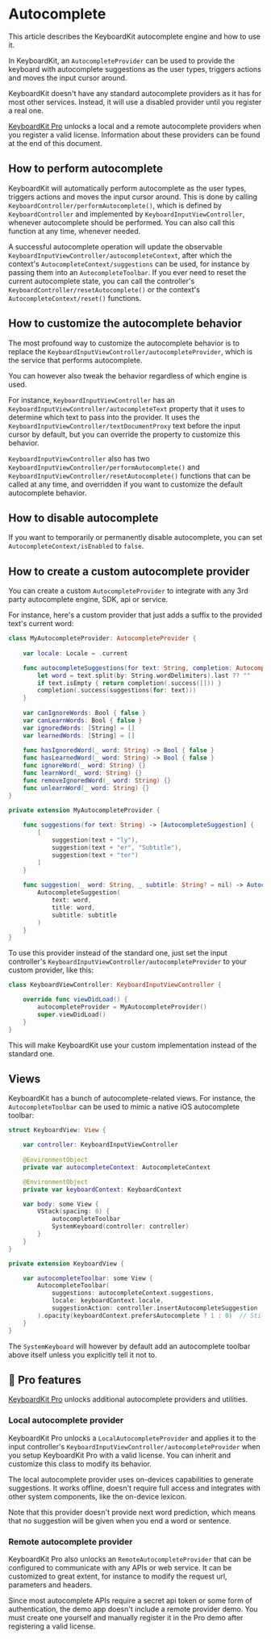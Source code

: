 # Autocomplete

This article describes the KeyboardKit autocomplete engine and how to use it.

In KeyboardKit, an ``AutocompleteProvider`` can be used to provide the keyboard with autocomplete suggestions as the user types, triggers actions and moves the input cursor around.

KeyboardKit doesn't have any standard autocomplete providers as it has for most other services. Instead, it will use a disabled provider until you register a real one.

[KeyboardKit Pro][Pro] unlocks a local and a remote autocomplete providers when you register a valid license. Information about these providers can be found at the end of this document.



## How to perform autocomplete

KeyboardKit will automatically perform autocomplete as the user types, triggers actions and moves the input cursor around. This is done by calling ``KeyboardController/performAutocomplete()``, which is defined by ``KeyboardController`` and implemented by ``KeyboardInputViewController``, whenever autocomplete should be performed. You can also call this function at any time, whenever needed. 

A successful autocomplete operation will update the observable ``KeyboardInputViewController/autocompleteContext``, after which the context's ``AutocompleteContext/suggestions`` can be used, for instance by passing them into an ``AutocompleteToolbar``. If you ever need to reset the current autocomplete state, you can call the controller's ``KeyboardController/resetAutocomplete()`` or the context's ``AutocompleteContext/reset()`` functions.



## How to customize the autocomplete behavior

The most profound way to customize the autocomplete behavior is to replace the ``KeyboardInputViewController/autocompleteProvider``, which is the service that performs autocomplete. 

You can however also tweak the behavior regardless of which engine is used. 

For instance, ``KeyboardInputViewController`` has an ``KeyboardInputViewController/autocompleteText`` property that it uses to determine which text to pass into the provider. It uses the ``KeyboardInputViewController/textDocumentProxy`` text before the input cursor by default, but you can override the property to customize this behavior.

``KeyboardInputViewController`` also has two ``KeyboardInputViewController/performAutocomplete()`` and ``KeyboardInputViewController/resetAutocomplete()`` functions that can be called at any time, and overridden if you want to customize the default autocomplete behavior.



## How to disable autocomplete

If you want to temporarily or permanently disable autocomplete, you can set ``AutocompleteContext/isEnabled`` to `false`.



## How to create a custom autocomplete provider

You can create a custom ``AutocompleteProvider`` to integrate with any 3rd party autocomplete engine, SDK, api or service.

For instance, here's a custom provider that just adds a suffix to the provided text's current word:

```swift
class MyAutocompleteProvider: AutocompleteProvider {
    
    var locale: Locale = .current

    func autocompleteSuggestions(for text: String, completion: AutocompleteCompletion) {
        let word = text.split(by: String.wordDelimiters).last ?? ""
        if text.isEmpty { return completion(.success([])) }
        completion(.success(suggestions(for: text)))
    }
    
    var canIgnoreWords: Bool { false }
    var canLearnWords: Bool { false }
    var ignoredWords: [String] = []
    var learnedWords: [String] = []
    
    func hasIgnoredWord(_ word: String) -> Bool { false }
    func hasLearnedWord(_ word: String) -> Bool { false }
    func ignoreWord(_ word: String) {}
    func learnWord(_ word: String) {}
    func removeIgnoredWord(_ word: String) {}
    func unlearnWord(_ word: String) {}
}

private extension MyAutocompleteProvider {
    
    func suggestions(for text: String) -> [AutocompleteSuggestion] {
        [
            suggestion(text + "ly"),
            suggestion(text + "er", "Subtitle"),
            suggestion(text + "ter")
        ]
    }
    
    func suggestion(_ word: String, _ subtitle: String? = nil) -> AutocompleteSuggestion {
        AutocompleteSuggestion(
            text: word, 
            title: word, 
            subtitle: subtitle
        )
    }
}
```

To use this provider instead of the standard one, just set the input controller's ``KeyboardInputViewController/autocompleteProvider`` to your custom provider, like this:

```swift
class KeyboardViewController: KeyboardInputViewController {

    override func viewDidLoad() {
        autocompleteProvider = MyAutocompleteProvider()
        super.viewDidLoad()
    }
}
```

This will make KeyboardKit use your custom implementation instead of the standard one.



## Views

KeyboardKit has a bunch of autocomplete-related views. For instance, the ``AutocompleteToolbar`` can be used to mimic a native iOS autocomplete toolbar:

```swift
struct KeyboardView: View {

    var controller: KeyboardInputViewController
    
    @EnvironmentObject
    private var autocompleteContext: AutocompleteContext

    @EnvironmentObject
    private var keyboardContext: KeyboardContext

    var body: some View {
        VStack(spacing: 0) {
            autocompleteToolbar
            SystemKeyboard(controller: controller)
        }
    }
}

private extension KeyboardView {

    var autocompleteToolbar: some View {
        AutocompleteToolbar(
            suggestions: autocompleteContext.suggestions,
            locale: keyboardContext.locale,
            suggestionAction: controller.insertAutocompleteSuggestion
        ).opacity(keyboardContext.prefersAutocomplete ? 1 : 0)  // Still allocate height to make room for callouts
    }
}
```

The ``SystemKeyboard`` will however by default add an autocomplete toolbar above itself unless you explicitly tell it not to.    



## 👑 Pro features

[KeyboardKit Pro][Pro] unlocks additional autocomplete providers and utilities.


### Local autocomplete provider

KeyboardKit Pro unlocks a `LocalAutocompleteProvider` and applies it to the input controller's ``KeyboardInputViewController/autocompleteProvider`` when you setup KeyboardKit Pro with a  valid license. You can inherit and customize this class to modify its behavior.

The local autocomplete provider uses on-devices capabilities to generate suggestions. It works offline, doesn't require full access and integrates with other system components, like the on-device lexicon.

Note that this provider doesn't provide next word prediction, which means that no suggestion will be given when you end a word or sentence. 


### Remote autocomplete provider

KeyboardKit Pro also unlocks an `RemoteAutocompleteProvider` that can be configured to communicate with any APIs or web service. It can be customized to great extent, for instance to modify the request url, parameters and headers. 

Since most autocomplete APIs require a secret api token or some form of authentication, the demo app doesn't include a remote provider demo. You must create one yourself and manually register it in the Pro demo after registering a valid license.



[Pro]: https://github.com/KeyboardKit/KeyboardKitPro
